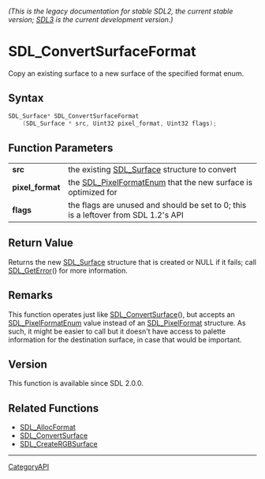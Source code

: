 ###### (This is the legacy documentation for stable SDL2, the current stable version; [SDL3](https://wiki.libsdl.org/SDL3/) is the current development version.)
# SDL_ConvertSurfaceFormat

Copy an existing surface to a new surface of the specified format enum.

## Syntax

```c
SDL_Surface* SDL_ConvertSurfaceFormat
    (SDL_Surface * src, Uint32 pixel_format, Uint32 flags);

```

## Function Parameters

|                      |                                                                                      |
| -------------------- | ------------------------------------------------------------------------------------ |
| **src**              | the existing [SDL_Surface](SDL_Surface) structure to convert                         |
| **pixel_format**     | the [SDL_PixelFormatEnum](SDL_PixelFormatEnum) that the new surface is optimized for |
| **flags**            | the flags are unused and should be set to 0; this is a leftover from SDL 1.2's API   |

## Return Value

Returns the new [SDL_Surface](SDL_Surface) structure that is created or
NULL if it fails; call [SDL_GetError](SDL_GetError)() for more information.

## Remarks

This function operates just like
[SDL_ConvertSurface](SDL_ConvertSurface)(), but accepts an
[SDL_PixelFormatEnum](SDL_PixelFormatEnum) value instead of an
[SDL_PixelFormat](SDL_PixelFormat) structure. As such, it might be easier
to call but it doesn't have access to palette information for the
destination surface, in case that would be important.

## Version

This function is available since SDL 2.0.0.

## Related Functions

* [SDL_AllocFormat](SDL_AllocFormat)
* [SDL_ConvertSurface](SDL_ConvertSurface)
* [SDL_CreateRGBSurface](SDL_CreateRGBSurface)

----
[CategoryAPI](CategoryAPI)

